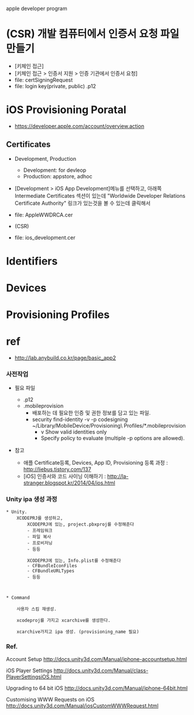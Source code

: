 
apple developer program

# (CSR) 개발 컴퓨터에서 인증서 요청 파일 만들기
* [키체인 접근]
* [키체인 접근 > 인증서 지원 > 인증 기관에서 인증서 요청]
* file: certSigningRequest 
* file: login key(private, public) .p12


# iOS Provisioning Poratal
* https://developer.apple.com/account/overview.action
## Certificates
* Development, Production
  - Development: for devleop
  - Production: appstore, adhoc

* [Development > iOS App Development]메뉴를 선택하고, 아래쪽 Intermediate Certificates 섹션이 있는데 "Worldwide Developer Relations Certificate Authority" 링크가 있는것을 볼 수 있는데 클릭해서
* file:  AppleWWDRCA.cer
* (CSR)
* file: ios_development.cer 

# Identifiers
# Devices
# Provisioning Profiles 


# ref
* http://lab.anybuild.co.kr/page/basic_app2


### 사전작업

* 필요 파일
  - .p12
  - .mobileprovision
    - 배포하는 데 필요한 인증 및 권한 정보를 담고 있는 파일.
    - security find-identity -v -p codesigning ~/Library/MobileDevice/Provisioning\ Profiles/*.mobileprovision
      - v Show valid identities only
      - Specify policy to evaluate (multiple -p options are allowed).

* 참고
  - 애플 Certificate등록, Devices, App ID, Provisioning 등록 과정 : http://liebus.tistory.com/137
  - [iOS] 인증서와 코드 사이닝 이해하기 : http://la-stranger.blogspot.kr/2014/04/ios.html


### Unity ipa 생성 과정


```
* Unity.
    XCODEPRJ를 생성하고,
        XCODEPRJ에 있는, project.pbxproj를 수정해준다
        - 프레임워크
        - 파일 복사
        - 프로비저닝
        - 등등
        
        XCODEPRJ에 있는, Info.plist를 수정해준다
        - CFBundleIconFiles
        - CFBundleURLTypes
        - 등등


        
* Command

    사용자 스킴 재생성.
    
    xcodeproj를 가지고 xcarchive를 생성한다.
    
    xcarchive가지고 ipa 생성. (provisioning_name 필요)
```


### Ref.
Account Setup
http://docs.unity3d.com/Manual/iphone-accountsetup.html


iOS Player Settings
http://docs.unity3d.com/Manual/class-PlayerSettingsiOS.html


Upgrading to 64 bit iOS
http://docs.unity3d.com/Manual/iphone-64bit.html

    
Customising WWW Requests on iOS
http://docs.unity3d.com/Manual/iosCustomWWWRequest.html